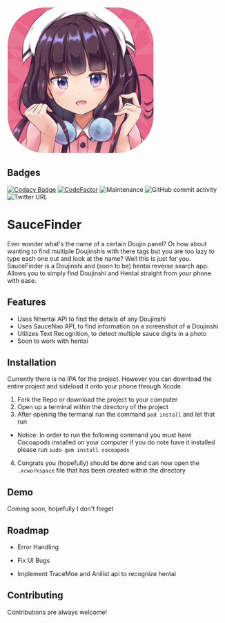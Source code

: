 
![Logo](https://raw.githubusercontent.com/CalebThePerson/Assets/master/Icons/Maikaicon.png)

    
## Badges


[![Codacy Badge](https://app.codacy.com/project/badge/Grade/8f3c4911ba464a86b4283a5d114d15f6)](https://www.codacy.com/gh/CalebThePerson/SauceFinder/dashboard?utm_source=github.com&amp;utm_medium=referral&amp;utm_content=CalebThePerson/SauceFinder&amp;utm_campaign=Badge_Grade)
[![CodeFactor](https://www.codefactor.io/repository/github/calebtheperson/saucefinder/badge)](https://www.codefactor.io/repository/github/calebtheperson/saucefinder)
![Maintenance](https://img.shields.io/maintenance/yes/2021)
![GitHub commit activity](https://img.shields.io/github/commit-activity/m/CalebThePerson/SauceFinder)
![Twitter URL](https://img.shields.io/twitter/url?style=social&url=https%3A%2F%2Ftwitter.com%2FCalebDaPerson)
  
# SauceFinder
Ever wonder what's the name of a certain Doujin panel?  Or how about wanting to find multiple Doujinshis 
with there tags but you are too lazy to type each one out and look at the name?  Well
this is just for you.  SauceFinder is a Doujinshi and (soon to be) hentai reverse search app.  Allows you 
to simply find Doujinshi and Hentai straight from your phone with ease.


## Features

- Uses Nhentai API to find the details of any Doujinshi
- Uses SauceNao API, to find information on a screenshot of a Doujinshi
- Utilizes Text Recognition, to detect multiple sauce digits in a photo
- Soon to work with hentai

  
## Installation 

Currently there is no IPA for the project.  However you can download the entire project and sideload it onto your phone through Xcode.

1. Fork the Repo or download the project to your computer
2. Open up a terminal within the directory of the project
3. After opening the termanal run the command `pod install` and let that run
- Notice: In order to run the following command you must have Cocoapods installed on your computer
    if you do note have it installed please run `sudo gem install cocoapods`
4. Congrats you (hopefully) should be done and can now open the `.xcworkspace` file that has been created within the directory
 


    
## Demo

Coming soon, hopefully I don't forget

  
## Roadmap

- Error Handling

- Fix UI Bugs

- Implement TraceMoe and Anilist api to recognize hentai

  
## Contributing

Contributions are always welcome!



  